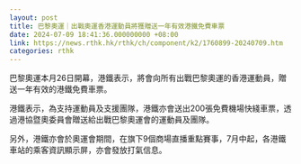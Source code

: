```yaml
---
layout: post
title: 巴黎奧運｜出戰奧運香港運動員將獲贈送一年有效港鐵免費車票
date: 2024-07-09 18:41:36.000000000 +08:00
link: https://news.rthk.hk/rthk/ch/component/k2/1760899-20240709.htm
categories: rthk
---
```


巴黎奧運本月26日開幕，港鐵表示，將會向所有出戰巴黎奧運的香港運動員，贈送一年有效的港鐵免費車票。

港鐵表示，為支持運動員及支援團隊，港鐵亦會送出200張免費機場快綫車票，透過港協暨奧委員會贈送給出戰巴黎奧運會的運動員及團隊。

另外，港鐵亦會於奧運會期間，在旗下9個商場直播重點賽事，7月中起，各港鐵車站的乘客資訊顯示屏，亦會發放打氣信息。
